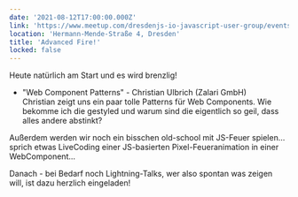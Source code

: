 ```yaml
---
date: '2021-08-12T17:00:00.000Z'
link: 'https://www.meetup.com/dresdenjs-io-javascript-user-group/events/wwdfrqycclbqb/'
location: 'Hermann-Mende-Straße 4, Dresden'
title: 'Advanced Fire!'
locked: false
---
```

Heute natürlich am Start und es wird brenzlig!

* "Web Component Patterns" - Christian Ulbrich (Zalari GmbH)  
Christian zeigt uns ein paar tolle Patterns für Web Components. Wie bekomme ich die gestyled und warum sind die eigentlich so geil, dass alles andere abstinkt?

Außerdem werden wir noch ein bisschen old-school mit JS-Feuer spielen... sprich etwas LiveCoding einer JS-basierten Pixel-Feueranimation in einer WebComponent...

Danach - bei Bedarf noch Lightning-Talks, wer also spontan was zeigen will, ist dazu herzlich eingeladen!
